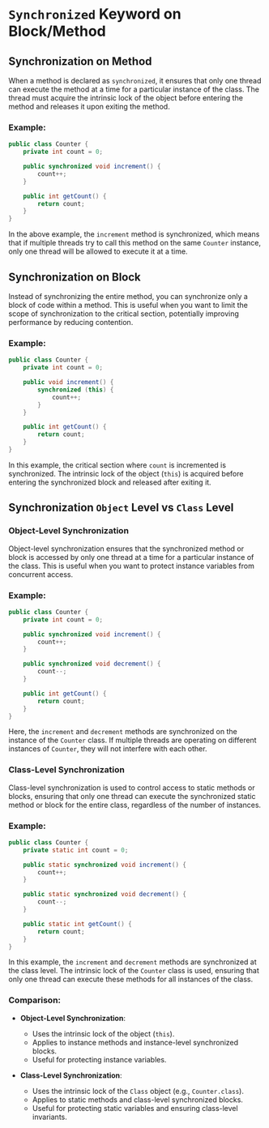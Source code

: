 # `Synchronized` Keyword on Block/Method

## Synchronization on Method

When a method is declared as `synchronized`, it ensures that only one thread can execute the method at a time for a particular instance of the class. The thread must acquire the intrinsic lock of the object before entering the method and releases it upon exiting the method.

### Example:

```java
public class Counter {
    private int count = 0;

    public synchronized void increment() {
        count++;
    }

    public int getCount() {
        return count;
    }
}
```

In the above example, the `increment` method is synchronized, which means that if multiple threads try to call this method on the same `Counter` instance, only one thread will be allowed to execute it at a time.

## Synchronization on Block

Instead of synchronizing the entire method, you can synchronize only a block of code within a method. This is useful when you want to limit the scope of synchronization to the critical section, potentially improving performance by reducing contention.

### Example:

```java
public class Counter {
    private int count = 0;

    public void increment() {
        synchronized (this) {
            count++;
        }
    }

    public int getCount() {
        return count;
    }
}
```

In this example, the critical section where `count` is incremented is synchronized. The intrinsic lock of the object (`this`) is acquired before entering the synchronized block and released after exiting it.

## Synchronization `Object` Level vs `Class` Level

### Object-Level Synchronization

Object-level synchronization ensures that the synchronized method or block is accessed by only one thread at a time for a particular instance of the class. This is useful when you want to protect instance variables from concurrent access.

### Example:

```java
public class Counter {
    private int count = 0;

    public synchronized void increment() {
        count++;
    }

    public synchronized void decrement() {
        count--;
    }

    public int getCount() {
        return count;
    }
}
```

Here, the `increment` and `decrement` methods are synchronized on the instance of the `Counter` class. If multiple threads are operating on different instances of `Counter`, they will not interfere with each other.

### Class-Level Synchronization

Class-level synchronization is used to control access to static methods or blocks, ensuring that only one thread can execute the synchronized static method or block for the entire class, regardless of the number of instances.

### Example:

```java
public class Counter {
    private static int count = 0;

    public static synchronized void increment() {
        count++;
    }

    public static synchronized void decrement() {
        count--;
    }

    public static int getCount() {
        return count;
    }
}
```

In this example, the `increment` and `decrement` methods are synchronized at the class level. The intrinsic lock of the `Counter` class is used, ensuring that only one thread can execute these methods for all instances of the class.

### Comparison:

- **Object-Level Synchronization**:
    - Uses the intrinsic lock of the object (`this`).
    - Applies to instance methods and instance-level synchronized blocks.
    - Useful for protecting instance variables.

- **Class-Level Synchronization**:
    - Uses the intrinsic lock of the `Class` object (e.g., `Counter.class`).
    - Applies to static methods and class-level synchronized blocks.
    - Useful for protecting static variables and ensuring class-level invariants.

